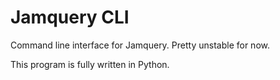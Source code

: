 # Jamquery CLI

Command line interface for Jamquery.
Pretty unstable for now.

This program is fully written in Python.
